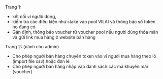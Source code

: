 Trang 1:
- kết nối ví người dùng, 
- kiểm tra các điều kiện như stake vào pool VILAI và thông báo số token họ đang có
- Gán định, thông báo voucher từ voucher pool nếu người dùng thỏa mãn và gửi link mua hàng ở website bán hàng

Trang 2: (dành cho admin)
- Cho phép người bán hàng chuyển token vào ví người mua hàng theo lô (import file csv) hoặc đơn lẻ
- Cho phép người bán hàng nhập vào danh sách các mã khuyến mãi (voucher)